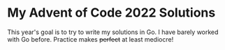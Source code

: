 # My Advent of Code 2022 Solutions

This year's goal is to try to write my solutions in Go.  I have barely worked with Go before.  Practice makes ~~perfect~~ at least mediocre!
